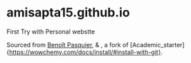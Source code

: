 # amisapta15.github.io
First Try with Personal webstte

Sourced from [Benoît Pasquier](https://www.bpasquier.com/ "Benoît Pasquier's webpage"), & , a fork of [Academic_starter]{https://wowchemy.com/docs/install/#install-with-git}.
